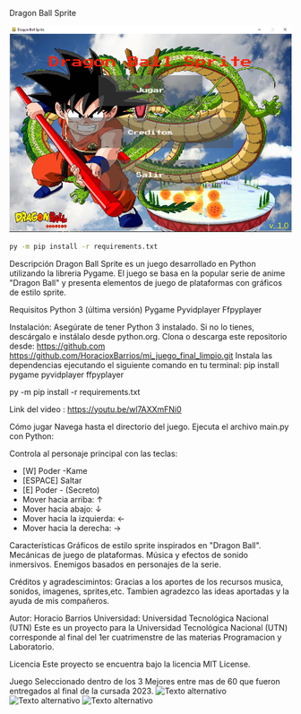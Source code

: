 
Dragon Ball Sprite

![Imagen del Menu del Juego](asset/A_Imagen_Game.PNG)

```bash
py -m pip install -r requirements.txt

```

Descripción
Dragon Ball Sprite es un juego desarrollado en Python utilizando la libreria Pygame.
El juego se basa en la popular serie de anime "Dragon Ball" y presenta elementos de juego de 
plataformas con gráficos de estilo sprite.

Requisitos
Python 3 (última versión)
Pygame
Pyvidplayer
Ffpyplayer

Instalación:
Asegúrate de tener Python 3 instalado. Si no lo tienes, descárgalo e instálalo desde python.org.
Clona o descarga este repositorio desde:  https://github.com
https://github.com/HoracioxBarrios/mi_juego_final_limpio.git
Instala las dependencias ejecutando el siguiente comando en tu terminal:
pip install pygame pyvidplayer ffpyplayer

py -m pip install -r requirements.txt

Link del video : https://youtu.be/wl7AXXmFNi0




Cómo jugar
Navega hasta el directorio del juego.
Ejecuta el archivo main.py con Python:

Controla al personaje principal con las teclas:

- [W] Poder -Kame
- [ESPACE] Saltar
- [E] Poder - (Secreto)
- Mover hacia arriba: ↑
- Mover hacia abajo: ↓
- Mover hacia la izquierda: ←
- Mover hacia la derecha: →




Características
Gráficos de estilo sprite inspirados en "Dragon Ball".
Mecánicas de juego de plataformas.
Música y efectos de sonido inmersivos.
Enemigos basados en personajes de la serie.


Créditos y agradescimintos:
Gracias a los aportes de los recursos musica, sonidos, imagenes, sprites,etc.
Tambien agradezco las ideas aportadas y la ayuda de mis compañeros. 

Autor: Horacio Barrios
Universidad: Universidad Tecnológica Nacional (UTN)
Este es un proyecto para la Universidad Tecnológica Nacional (UTN) corresponde al final del 1er
cuatrimenstre de las materias Programacion y Laboratorio.

Licencia
Este proyecto se encuentra bajo la licencia MIT License.


Juego Seleccionado dentro de los 3 Mejores entre mas de 60 que fueron entregados al final de la cursada 2023.
![Texto alternativo](Captura%20pygame%20awards%202023%201.jpg)
![Texto alternativo](Captura%20pygame%20awards%202023%202.jpg)
![Texto alternativo](Captura%20pygame%20awards%202023%203.jpg)

